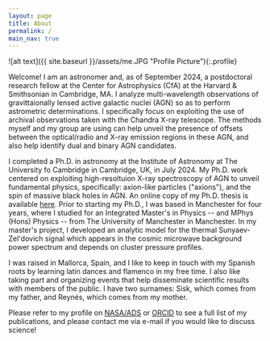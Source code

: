 ```yaml
---
layout: page
title: About
permalink: /
main_nav: true
---
```


![alt text]({{ site.baseurl }}/assets/me.JPG "Profile Picture"){:.profile}

Welcome! I am an astronomer and, as of September 2024, a postdoctoral research fellow at the Center for Astrophysics (CfA) at the Harvard & Smithsonian in Cambridge, MA. I analyze multi-wavelength observations of gravittaionally lensed active galactic nuclei (AGN) so as to perform astrometric determinations. I specifically focus on exploiting the use of archival observations taken with the Chandra X-ray telescope. The methods myself and my group are using can help unveil the presence of offsets between the optical/radio and X-ray emission regions in these AGN, and also help identify dual and binary AGN candidates. 

I completed a Ph.D. in astronomy at the Institute of Astronomy at The University fo Cambridge in Cambridge, UK, in July 2024. My Ph.D. work centered on exploiting high-resoltuion X-ray spectroscopy of AGN to unveil fundamental physics, specifically: axion-like particles ("axions"), and the spin of massive black holes in AGN. An online copy of my Ph.D. thesis is available [here](https://www.repository.cam.ac.uk/items/73316b31-4841-4c8f-a1f4-5a6c6fcb0735). Prior to starting my Ph.D., I was based in Manchester for four years, where I studied for an Integrated Master's in Physics -- and MPhys (Hons) Physics -- from The University of Manchester in Manchester. In my master's project, I developed an analytic model for the thermal Sunyaev-Zel'dovich signal which appears in the cosmic microwave background power spectrum and depends on cluster pressure profiles. 

I was raised in Mallorca, Spain, and I like to keep in touch with my Spanish roots by learning latin dances and flamenco in my free time. I also like taking part and organizing events that help disseminate scientific results with members of the public. I have two surnames: Sisk, which comes from my father, and Reynés, which comes from my mother. 

Please refer to my profile on [NASA/ADS](https://ui.adsabs.harvard.edu/search/fq=%7B!type%3Daqp%20v%3D%24fq_database%7D&fq_database=(database%3Aastronomy%20OR%20database%3Aphysics)&q=%20%20author%3A%22sisk-reynes%22&sort=date%20desc%2C%20bibcode%20desc&p_=0) or [ORCID](https://orcid.org/0000-0003-3814-6796) to see a full list of my publications, and please contact me via e-mail if you would like to discuss science!

[centrarium]: https://github.com/bencentra/centrarium
[bencentra]: http://bencentra.com
[jekyll]: https://github.com/jekyll/jekyll
[NASA/ADS]: https://ui.adsabs.harvard.edu/search/fq=%7B!type%3Daqp%20v%3D%24fq_database%7D&fq_database=(database%3Aastronomy%20OR%20database%3Aphysics)&q=%20%20author%3A%22sisk-reynes%22&sort=date%20desc%2C%20bibcode%20desc&p_=0
[ORCID]: https://orcid.org/0000-0003-3814-6796
